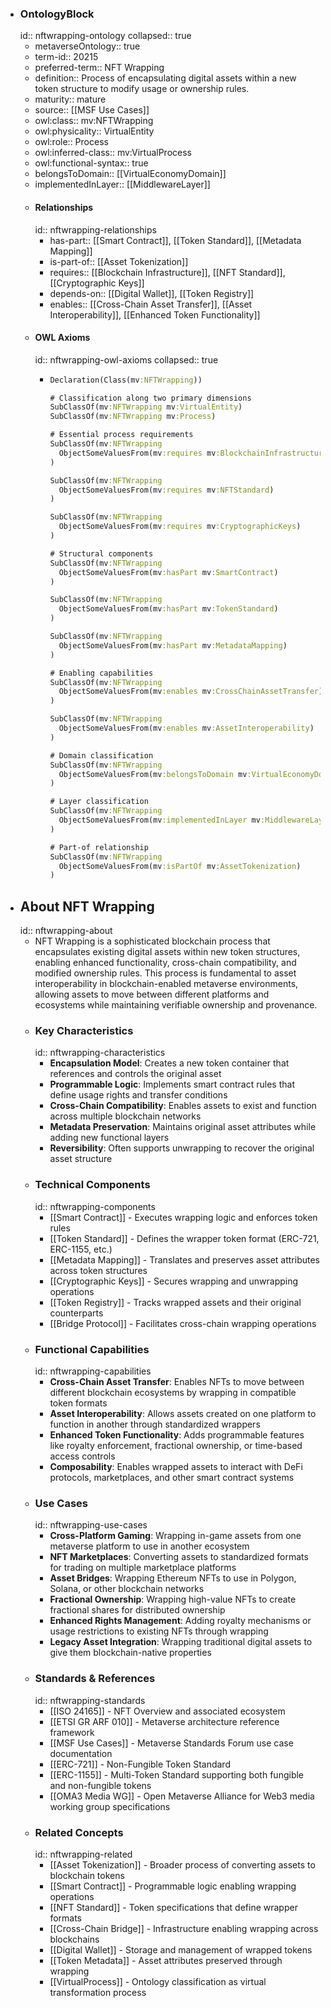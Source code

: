 - ### OntologyBlock
  id:: nftwrapping-ontology
  collapsed:: true
	- metaverseOntology:: true
	- term-id:: 20215
	- preferred-term:: NFT Wrapping
	- definition:: Process of encapsulating digital assets within a new token structure to modify usage or ownership rules.
	- maturity:: mature
	- source:: [[MSF Use Cases]]
	- owl:class:: mv:NFTWrapping
	- owl:physicality:: VirtualEntity
	- owl:role:: Process
	- owl:inferred-class:: mv:VirtualProcess
	- owl:functional-syntax:: true
	- belongsToDomain:: [[VirtualEconomyDomain]]
	- implementedInLayer:: [[MiddlewareLayer]]
	- #### Relationships
	  id:: nftwrapping-relationships
		- has-part:: [[Smart Contract]], [[Token Standard]], [[Metadata Mapping]]
		- is-part-of:: [[Asset Tokenization]]
		- requires:: [[Blockchain Infrastructure]], [[NFT Standard]], [[Cryptographic Keys]]
		- depends-on:: [[Digital Wallet]], [[Token Registry]]
		- enables:: [[Cross-Chain Asset Transfer]], [[Asset Interoperability]], [[Enhanced Token Functionality]]
	- #### OWL Axioms
	  id:: nftwrapping-owl-axioms
	  collapsed:: true
		- ```clojure
		  Declaration(Class(mv:NFTWrapping))

		  # Classification along two primary dimensions
		  SubClassOf(mv:NFTWrapping mv:VirtualEntity)
		  SubClassOf(mv:NFTWrapping mv:Process)

		  # Essential process requirements
		  SubClassOf(mv:NFTWrapping
		    ObjectSomeValuesFrom(mv:requires mv:BlockchainInfrastructure)
		  )

		  SubClassOf(mv:NFTWrapping
		    ObjectSomeValuesFrom(mv:requires mv:NFTStandard)
		  )

		  SubClassOf(mv:NFTWrapping
		    ObjectSomeValuesFrom(mv:requires mv:CryptographicKeys)
		  )

		  # Structural components
		  SubClassOf(mv:NFTWrapping
		    ObjectSomeValuesFrom(mv:hasPart mv:SmartContract)
		  )

		  SubClassOf(mv:NFTWrapping
		    ObjectSomeValuesFrom(mv:hasPart mv:TokenStandard)
		  )

		  SubClassOf(mv:NFTWrapping
		    ObjectSomeValuesFrom(mv:hasPart mv:MetadataMapping)
		  )

		  # Enabling capabilities
		  SubClassOf(mv:NFTWrapping
		    ObjectSomeValuesFrom(mv:enables mv:CrossChainAssetTransfer)
		  )

		  SubClassOf(mv:NFTWrapping
		    ObjectSomeValuesFrom(mv:enables mv:AssetInteroperability)
		  )

		  # Domain classification
		  SubClassOf(mv:NFTWrapping
		    ObjectSomeValuesFrom(mv:belongsToDomain mv:VirtualEconomyDomain)
		  )

		  # Layer classification
		  SubClassOf(mv:NFTWrapping
		    ObjectSomeValuesFrom(mv:implementedInLayer mv:MiddlewareLayer)
		  )

		  # Part-of relationship
		  SubClassOf(mv:NFTWrapping
		    ObjectSomeValuesFrom(mv:isPartOf mv:AssetTokenization)
		  )
		  ```
- ## About NFT Wrapping
  id:: nftwrapping-about
	- NFT Wrapping is a sophisticated blockchain process that encapsulates existing digital assets within new token structures, enabling enhanced functionality, cross-chain compatibility, and modified ownership rules. This process is fundamental to asset interoperability in blockchain-enabled metaverse environments, allowing assets to move between different platforms and ecosystems while maintaining verifiable ownership and provenance.
	- ### Key Characteristics
	  id:: nftwrapping-characteristics
		- **Encapsulation Model**: Creates a new token container that references and controls the original asset
		- **Programmable Logic**: Implements smart contract rules that define usage rights and transfer conditions
		- **Cross-Chain Compatibility**: Enables assets to exist and function across multiple blockchain networks
		- **Metadata Preservation**: Maintains original asset attributes while adding new functional layers
		- **Reversibility**: Often supports unwrapping to recover the original asset structure
	- ### Technical Components
	  id:: nftwrapping-components
		- [[Smart Contract]] - Executes wrapping logic and enforces token rules
		- [[Token Standard]] - Defines the wrapper token format (ERC-721, ERC-1155, etc.)
		- [[Metadata Mapping]] - Translates and preserves asset attributes across token structures
		- [[Cryptographic Keys]] - Secures wrapping and unwrapping operations
		- [[Token Registry]] - Tracks wrapped assets and their original counterparts
		- [[Bridge Protocol]] - Facilitates cross-chain wrapping operations
	- ### Functional Capabilities
	  id:: nftwrapping-capabilities
		- **Cross-Chain Asset Transfer**: Enables NFTs to move between different blockchain ecosystems by wrapping in compatible token formats
		- **Asset Interoperability**: Allows assets created on one platform to function in another through standardized wrappers
		- **Enhanced Token Functionality**: Adds programmable features like royalty enforcement, fractional ownership, or time-based access controls
		- **Composability**: Enables wrapped assets to interact with DeFi protocols, marketplaces, and other smart contract systems
	- ### Use Cases
	  id:: nftwrapping-use-cases
		- **Cross-Platform Gaming**: Wrapping in-game assets from one metaverse platform to use in another ecosystem
		- **NFT Marketplaces**: Converting assets to standardized formats for trading on multiple marketplace platforms
		- **Asset Bridges**: Wrapping Ethereum NFTs to use in Polygon, Solana, or other blockchain networks
		- **Fractional Ownership**: Wrapping high-value NFTs to create fractional shares for distributed ownership
		- **Enhanced Rights Management**: Adding royalty mechanisms or usage restrictions to existing NFTs through wrapping
		- **Legacy Asset Integration**: Wrapping traditional digital assets to give them blockchain-native properties
	- ### Standards & References
	  id:: nftwrapping-standards
		- [[ISO 24165]] - NFT Overview and associated ecosystem
		- [[ETSI GR ARF 010]] - Metaverse architecture reference framework
		- [[MSF Use Cases]] - Metaverse Standards Forum use case documentation
		- [[ERC-721]] - Non-Fungible Token Standard
		- [[ERC-1155]] - Multi-Token Standard supporting both fungible and non-fungible tokens
		- [[OMA3 Media WG]] - Open Metaverse Alliance for Web3 media working group specifications
	- ### Related Concepts
	  id:: nftwrapping-related
		- [[Asset Tokenization]] - Broader process of converting assets to blockchain tokens
		- [[Smart Contract]] - Programmable logic enabling wrapping operations
		- [[NFT Standard]] - Token specifications that define wrapper formats
		- [[Cross-Chain Bridge]] - Infrastructure enabling wrapping across blockchains
		- [[Digital Wallet]] - Storage and management of wrapped tokens
		- [[Token Metadata]] - Asset attributes preserved through wrapping
		- [[VirtualProcess]] - Ontology classification as virtual transformation process

